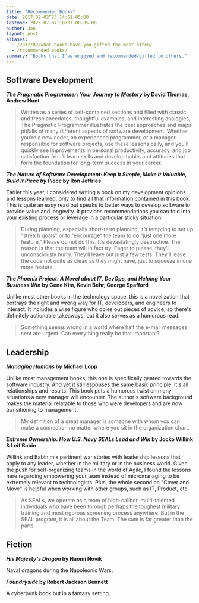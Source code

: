 ```yaml
---
title: "Recommended Books"
date: 2017-02-02T23:14:51-05:00
lastmod: 2023-07-07T18:07:00-05:00
author: Jon
layout: post
aliases:
  - /2017/02/what-books-have-you-gifted-the-most-often/
  - /recommended-books/
summary: "Books that I've enjoyed and recommended/gifted to others."
---
```


## Software Development

**_The Pragmatic Programmer: Your Journey to Mastery_ by David Thomas, Andrew Hunt**

> Written as a series of self-contained sections and filled with classic and fresh anecdotes, thoughtful examples, and interesting analogies, The Pragmatic Programmer illustrates the best approaches and major pitfalls of many different aspects of software development. Whether you’re a new coder, an experienced programmer, or a manager responsible for software projects, use these lessons daily, and you’ll quickly see improvements in personal productivity, accuracy, and job satisfaction. You’ll learn skills and develop habits and attitudes that form the foundation for long-term success in your career.

**_The Nature of Software Development: Keep It Simple, Make It Valuable, Build It Piece by Piece_ by Ron Jeffries**

Earlier this year, I considered writing a book on my development opinions and lessons learned, only to find all that information contained in this book. 
This is quite an easy read but speaks to better ways to develop software to provide value and longevity. It provides recommendations you can fold into your
existing process or leverage in a particular sticky situation.

> During planning, especially short-term planning, it’s tempting to set up “stretch goals” or to “encourage” the team to do “just one more feature.” Please do not do this. It’s devastatingly destructive. The reason is that the team will in fact try. Eager to please, they’ll unconsciously hurry. They’ll leave out just a few tests. They’ll leave the code not quite as clean as they might have, just to squeeze in one more feature.

**_The Phoenix Project: A Novel about IT, DevOps, and Helping Your Business Win_ by Gene Kim, Kevin Behr, George Spafford**

Unlike most other books in the technology space, this is a novelization that portrays the right and wrong way for IT, developers, and engineers to interact.
It includes a wise figure who doles out pieces of advice, so there's definitely actionable takeaways, but it also serves as a humorous read.

> Something seems wrong in a world where half the e-mail messages sent are urgent. Can everything really be that important?

## Leadership

**_Managing Humans_ by Michael Lopp**

Unlike most management books, this one is specifically geared towards the software industry. And yet it still espouses the same basic principle: it's all relationships and results. This book puts a humorous twist on many situations a new manager will encounter. The author's software background makes the material relatable to those who were developers and are now transitioning to management.

> My definition of a great manager is someone with whom you can make a connection no matter where you sit in the organization chart.

**_Extreme Ownership: How U.S. Navy SEALs Lead and Win_ by Jocko Willink & Leif Babin**

Willink and Babin mix pertinent war stories with leadership lessons that apply to any leader, whether in the military or in the business world.
Given the push for self-organizing teams in the world of Agile, I found the lessons here regarding empowering your team instead of micromanaging to be extremely relevant to technologists. Plus, the whole second on "Cover and Move" is helpful when working with other groups, such as IT, Product, etc.

> As SEALs, we operate as a team of high-caliber, multi-talented individuals who have been through perhaps the toughest military training and most rigorous screening process anywhere. But in the SEAL program, it is all about the Team. The sum is far greater than the parts.

## Fiction

**_His Majesty's Dragon_ by Naomi Novik**

Naval dragons during the Napoleonic Wars.

**_Foundryside_ by Robert Jackson Bennett**

A cyberpunk book but in a fantasy setting.
